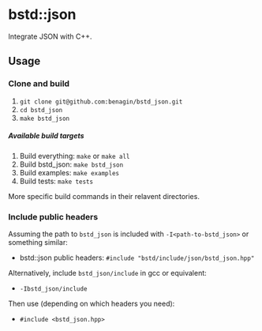 # bstd::json

Integrate JSON with C++.

## Usage

### Clone and build

1. ```git clone git@github.com:benagin/bstd_json.git```
2. ```cd bstd_json```
3. ```make bstd_json```

##### Available build targets
1. Build everything: ```make``` or ```make all```
2. Build bstd_json: ```make bstd_json```
3. Build examples: ```make examples```
4. Build tests: ```make tests```

More specific build commands in their relavent directories.

### Include public headers

Assuming the path to `bstd_json` is included with ```-I<path-to-bstd_json>``` or something similar:

* bstd::json public headers: ```#include "bstd/include/json/bstd_json.hpp"```

Alternatively, include ```bstd_json/include``` in gcc or equivalent:
* ```-Ibstd_json/include```

Then use (depending on which headers you need):
* ```#include <bstd_json.hpp>```
